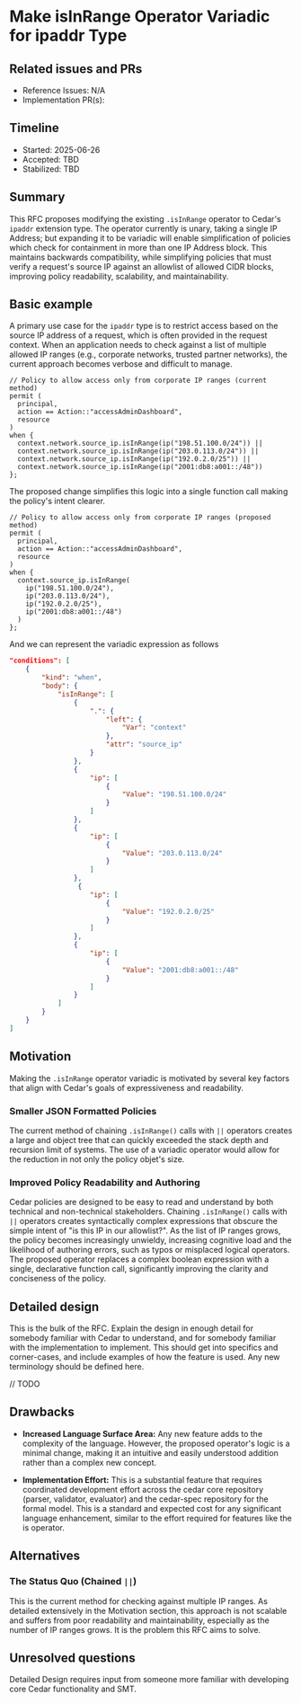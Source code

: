 # Make isInRange Operator Variadic for ipaddr Type

## Related issues and PRs

- Reference Issues: N/A
- Implementation PR(s): 

## Timeline

- Started: 2025-06-26
- Accepted: TBD
- Stabilized: TBD

## Summary

This RFC proposes modifying the existing `.isInRange` operator to Cedar's `ipaddr` extension type. The operator currently is unary, taking a single IP Address; but expanding it to be variadic will enable simplification of policies which check for containment in more than one IP Address block. This maintains backwards compatibility, while simplifying policies that must verify a request's source IP against an allowlist of allowed CIDR blocks, improving policy readability, scalability, and maintainability.

## Basic example

A primary use case for the `ipaddr` type is to restrict access based on the source IP address of a request, which is often provided in the request context. When an application needs to check against a list of multiple allowed IP ranges (e.g., corporate networks, trusted partner networks), the current approach becomes verbose and difficult to manage. 

```
// Policy to allow access only from corporate IP ranges (current method)
permit (
  principal,
  action == Action::"accessAdminDashboard",
  resource
)
when {
  context.network.source_ip.isInRange(ip("198.51.100.0/24")) ||
  context.network.source_ip.isInRange(ip("203.0.113.0/24")) ||
  context.network.source_ip.isInRange(ip("192.0.2.0/25")) ||
  context.network.source_ip.isInRange(ip("2001:db8:a001::/48"))
};
```

The proposed change simplifies this logic into a single function call making the policy's intent clearer.

```
// Policy to allow access only from corporate IP ranges (proposed method)
permit (
  principal,
  action == Action::"accessAdminDashboard",
  resource
)
when {
  context.source_ip.isInRange(
    ip("198.51.100.0/24"),
    ip("203.0.113.0/24"),
    ip("192.0.2.0/25"),
    ip("2001:db8:a001::/48")
  )
};
```

And we can represent the variadic expression as follows 
```json
"conditions": [
    {
        "kind": "when",
        "body": {
            "isInRange": [
                {
                    ".": {
                        "left": {
                            "Var": "context"
                        },
                        "attr": "source_ip"
                    }
                },
                {
                    "ip": [
                        {
                            "Value": "198.51.100.0/24"
                        }
                    ]
                },
                {
                    "ip": [
                        {
                            "Value": "203.0.113.0/24"
                        }
                    ]
                },
                 {
                    "ip": [
                        {
                            "Value": "192.0.2.0/25"
                        }
                    ]
                },
                {
                    "ip": [
                        {
                            "Value": "2001:db8:a001::/48"
                        }
                    ]
                }
            ]
        }
    }
]
```

## Motivation
Making the `.isInRange` operator variadic is motivated by several key factors that align with Cedar's goals of expressiveness and readability.

### Smaller JSON Formatted Policies
The current method of chaining `.isInRange()` calls with `||` operators creates a large and object tree that can quickly exceeded the stack depth and recursion limit of systems. The use of a variadic operator would allow for the reduction in not only the policy objet's size.

### Improved Policy Readability and Authoring
Cedar policies are designed to be easy to read and understand by both technical and non-technical stakeholders. Chaining `.isInRange()` calls with `||` operators creates syntactically complex expressions that obscure the simple intent of "is this IP in our allowlist?". As the list of IP ranges grows, the policy becomes increasingly unwieldy, increasing cognitive load and the likelihood of authoring errors, such as typos or misplaced logical operators. The proposed operator replaces a complex boolean expression with a single, declarative function call, significantly improving the clarity and conciseness of the policy.

## Detailed design

This is the bulk of the RFC. Explain the design in enough detail for somebody familiar with Cedar to understand, and for somebody familiar with the implementation to implement. This should get into specifics and corner-cases, and include examples of how the feature is used. Any new terminology should be defined here.

// TODO

## Drawbacks

* __Increased Language Surface Area:__ Any new feature adds to the complexity of the language. However, the proposed operator's logic is a minimal change, making it an intuitive and easily understood addition rather than a complex new concept.

* __Implementation Effort:__ This is a substantial feature that requires coordinated development effort across the cedar core repository (parser, validator, evaluator) and the cedar-spec repository for the formal model. This is a standard and expected cost for any significant language enhancement, similar to the effort required for features like the is operator.   

## Alternatives

### The Status Quo (Chained `||`)
This is the current method for checking against multiple IP ranges. As detailed extensively in the Motivation section, this approach is not scalable and suffers from poor readability and maintainability, especially as the number of IP ranges grows. It is the problem this RFC aims to solve.

## Unresolved questions
Detailed Design requires input from someone more familiar with developing core Cedar functionality and SMT.
